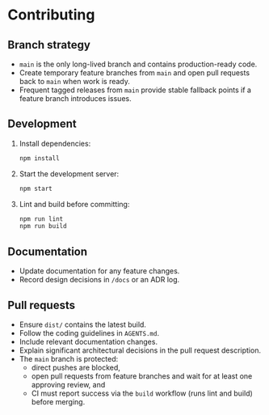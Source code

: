 # Contributing

## Branch strategy

- `main` is the only long-lived branch and contains production-ready code.
- Create temporary feature branches from `main` and open pull requests back to `main` when work is ready.
- Frequent tagged releases from `main` provide stable fallback points if a feature branch introduces issues.

## Development

1. Install dependencies:
   ```bash
   npm install
   ```
2. Start the development server:
   ```bash
   npm start
   ```
3. Lint and build before committing:
   ```bash
   npm run lint
   npm run build
   ```

## Documentation

- Update documentation for any feature changes.
- Record design decisions in `/docs` or an ADR log.

## Pull requests

- Ensure `dist/` contains the latest build.
- Follow the coding guidelines in `AGENTS.md`.
- Include relevant documentation changes.
- Explain significant architectural decisions in the pull request description.
- The `main` branch is protected:
  - direct pushes are blocked,
  - open pull requests from feature branches and wait for at least one approving review, and
  - CI must report success via the `build` workflow (runs lint and build) before merging.
